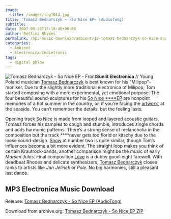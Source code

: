 ```yaml
---
image:
  title: /images/tng1014.jpg
title: 'Tomasz Bednarczyk – »So Nice EP« (AudioTong)'
subtitle: 
date: 2007-09-25T15:18:40+00:00
author: Bettina Rhymes
permalink: /mp3-music-download/ambient/19-tomasz-bednarczyk-so-nice-audiotong
categories:
  - Ambient
  - Electronica-Indietronic
tags:
  - digital phlow
---
```

<img class="right" src="{{ site.url }}{{ site.baseurl }}" alt="Tomasz Bednarczyk - So Nice EP - Front" />**Sunlit Electronica** // Young Poland musician [Tomasz Bednarczyk](http://www.myspace.com/tomaszbednarczyk "Tomasz Bednarcyzk @ Myspace") is best known for his "Milipop"-moniker. Due to the slightly more traditional electronica of Milipop, Tom started composing with a more experimental, yet emotional purpose. The four beautiful sound-sculptures for his [So Nice ****EP](http://audiotong.net/audio/releases/tng1014-en.html "So Nice EP @ AudioTong") are nonpoint memories of a hot summer in the country, or, if you’re facing the [artwork](http://www.archive.org/download/tng1014/tng1014_front.jpg "So Nice EP Artwork"), at the seaside. You can’t remember the details, but the feeling lasts.<!--more-->

Opening track [So Nice](http://www.archive.org/download/tng1014/tng1014_01_so_nice.mp3 "So Nice MP3") is made from looped and layered acoustic guitars. Tomasz forces his samples to cough and stumble, introduces single chords and adds harmonic patterns. There’s a strong sense of melancholia in the composition but the track ****never gets too florid or kitschy due to the loose sound-design. [Snow](http://www.archive.org/download/tng1014/tng1014_02_snow.mp3 "Snow MP3") at number two is quite similar, though Tom’s influences become a bit more evident. The straight loop makes you think of certain Krautrock-bands, another comparison might be the music of early _Marsen Jules_. Final composition [Love](http://www.archive.org/download/tng1014/tng1014_04_love.mp3 "Love MP3") is a dubby good-night farewell. With deadbeat Rhodes and delicate synthesizers, [Tomasz Bednarczyk](http://www.myspace.com/tomaszbednarczyk "Tomasz Bednarcyzk @ Myspace") closes ranks to artists like _Jan Jelinek_ or _Pole_. No big harmonies, still a pleasant last dance.

## MP3 Electronica Music Download

Release: [Tomasz Bednarczyk - So Nice EP (AudioTong)](http://audiotong.net/audio/releases/tng1014-en.html)
  
Download from archive.org: [Tomasz Bednarczyk - So Nice EP ZIP](http://www.archive.org/compress/tng1014)